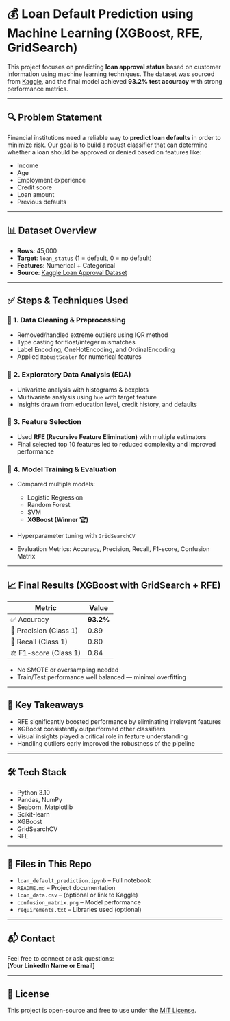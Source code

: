 # 💰 Loan Default Prediction using Machine Learning (XGBoost, RFE, GridSearch)

This project focuses on predicting **loan approval status** based on customer information using machine learning techniques. The dataset was sourced from [Kaggle](https://www.kaggle.com/datasets/taweilo/loan-approval-classification-data), and the final model achieved **93.2% test accuracy** with strong performance metrics.

---

## 🔍 Problem Statement

Financial institutions need a reliable way to **predict loan defaults** in order to minimize risk. Our goal is to build a robust classifier that can determine whether a loan should be approved or denied based on features like:

- Income
- Age
- Employment experience
- Credit score
- Loan amount
- Previous defaults

---

## 📊 Dataset Overview

- **Rows**: 45,000  
- **Target**: `loan_status` (1 = default, 0 = no default)  
- **Features**: Numerical + Categorical  
- **Source**: [Kaggle Loan Approval Dataset](https://www.kaggle.com/datasets/taweilo/loan-approval-classification-data)

---

## ✅ Steps & Techniques Used

### 📌 1. Data Cleaning & Preprocessing
- Removed/handled extreme outliers using IQR method  
- Type casting for float/integer mismatches  
- Label Encoding, OneHotEncoding, and OrdinalEncoding  
- Applied `RobustScaler` for numerical features

### 📌 2. Exploratory Data Analysis (EDA)
- Univariate analysis with histograms & boxplots  
- Multivariate analysis using `hue` with target feature  
- Insights drawn from education level, credit history, and defaults

### 📌 3. Feature Selection
- Used **RFE (Recursive Feature Elimination)** with multiple estimators  
- Final selected top 10 features led to reduced complexity and improved performance

### 📌 4. Model Training & Evaluation
- Compared multiple models:
  - Logistic Regression
  - Random Forest
  - SVM
  - **XGBoost (Winner 🏆)**

- Hyperparameter tuning with `GridSearchCV`  
- Evaluation Metrics: Accuracy, Precision, Recall, F1-score, Confusion Matrix

---

## 📈 Final Results (XGBoost with GridSearch + RFE)

| Metric | Value |
|--------|--------|
| ✅ Accuracy | **93.2%** |
| 🎯 Precision (Class 1) | 0.89 |
| 🔄 Recall (Class 1) | 0.80 |
| ⚖️ F1-score (Class 1) | 0.84 |

- No SMOTE or oversampling needed  
- Train/Test performance well balanced — minimal overfitting  

---

## 🧠 Key Takeaways

- RFE significantly boosted performance by eliminating irrelevant features  
- XGBoost consistently outperformed other classifiers  
- Visual insights played a critical role in feature understanding  
- Handling outliers early improved the robustness of the pipeline

---

## 🛠️ Tech Stack

- Python 3.10  
- Pandas, NumPy  
- Seaborn, Matplotlib  
- Scikit-learn  
- XGBoost  
- GridSearchCV  
- RFE

---

## 📁 Files in This Repo

- `loan_default_prediction.ipynb` – Full notebook  
- `README.md` – Project documentation  
- `loan_data.csv` – (optional or link to Kaggle)  
- `confusion_matrix.png` – Model performance  
- `requirements.txt` – Libraries used (optional)

---

## 📬 Contact

Feel free to connect or ask questions:  
**[Your LinkedIn Name or Email]**

---

## 📌 License

This project is open-source and free to use under the [MIT License](LICENSE).

